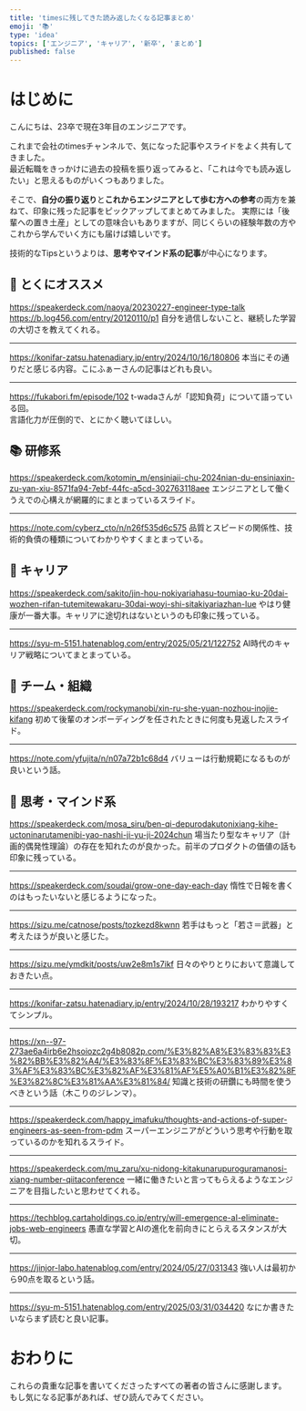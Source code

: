 ```yaml
---
title: 'timesに残してきた読み返したくなる記事まとめ'
emoji: '📚'
type: 'idea'
topics: ['エンジニア', 'キャリア', '新卒', 'まとめ']
published: false
---
```


# はじめに

こんにちは、23卒で現在3年目のエンジニアです。

これまで会社のtimesチャンネルで、気になった記事やスライドをよく共有してきました。  
最近転職をきっかけに過去の投稿を振り返ってみると、「これは今でも読み返したい」と思えるものがいくつもありました。

そこで、**自分の振り返り**と**これからエンジニアとして歩む方への参考**の両方を兼ねて、印象に残った記事をピックアップしてまとめてみました。
実際には「後輩への置き土産」としての意味合いもありますが、同じくらいの経験年数の方やこれから学んでいく方にも届けば嬉しいです。

技術的なTipsというよりは、**思考やマインド系の記事**が中心になります。

## 🌟 とくにオススメ

https://speakerdeck.com/naoya/20230227-engineer-type-talk
https://b.log456.com/entry/20120110/p1
自分を過信しないこと、継続した学習の大切さを教えてくれる。

---

https://konifar-zatsu.hatenadiary.jp/entry/2024/10/16/180806
本当にその通りだと感じる内容。こにふぁーさんの記事はどれも良い。

---

https://fukabori.fm/episode/102
t-wadaさんが「認知負荷」について語っている回。  
言語化力が圧倒的で、とにかく聴いてほしい。

## 📚 研修系

https://speakerdeck.com/kotomin_m/ensiniaji-chu-2024nian-du-ensiniaxin-zu-yan-xiu-8571fa94-7ebf-44fc-a5cd-302763118aee
エンジニアとして働くうえでの心構えが網羅的にまとまっているスライド。

---

https://note.com/cyberz_cto/n/n26f535d6c575
品質とスピードの関係性、技術的負債の種類についてわかりやすくまとまっている。

## 💼 キャリア

https://speakerdeck.com/sakito/jin-hou-nokiyariahasu-toumiao-ku-20dai-wozhen-rifan-tutemitewakaru-30dai-woyi-shi-sitakiyariazhan-lue
やはり健康が一番大事。キャリアに途切れはないというのも印象に残っている。

---

https://syu-m-5151.hatenablog.com/entry/2025/05/21/122752
AI時代のキャリア戦略についてまとまっている。

## 🤝 チーム・組織

https://speakerdeck.com/rockymanobi/xin-ru-she-yuan-nozhou-inojie-kifang
初めて後輩のオンボーディングを任されたときに何度も見返したスライド。

---

https://note.com/yfujita/n/n07a72b1c68d4
バリューは行動規範になるものが良いという話。

## 🌱 思考・マインド系

https://speakerdeck.com/mosa_siru/ben-qi-depurodakutonixiang-kihe-uctoninarutamenibi-yao-nashi-ji-yu-ji-2024chun
場当たり型なキャリア（計画的偶発性理論）の存在を知れたのが良かった。前半のプロダクトの価値の話も印象に残っている。

---

https://speakerdeck.com/soudai/grow-one-day-each-day
惰性で日報を書くのはもったいないと感じるようになった。

---

https://sizu.me/catnose/posts/tozkezd8kwnn
若手はもっと「若さ＝武器」と考えたほうが良いと感じた。

---

https://sizu.me/ymdkit/posts/uw2e8m1s7ikf
日々のやりとりにおいて意識しておきたい点。

---

https://konifar-zatsu.hatenadiary.jp/entry/2024/10/28/193217
わかりやすくてシンプル。

---

https://xn--97-273ae6a4irb6e2hsoiozc2g4b8082p.com/%E3%82%A8%E3%83%83%E3%82%BB%E3%82%A4/%E3%83%8F%E3%83%BC%E3%83%89%E3%83%AF%E3%83%BC%E3%82%AF%E3%81%AF%E5%A0%B1%E3%82%8F%E3%82%8C%E3%81%AA%E3%81%84/
知識と技術の研鑽にも時間を使うべきという話（木こりのジレンマ）。

---

https://speakerdeck.com/happy_imafuku/thoughts-and-actions-of-super-engineers-as-seen-from-pdm
スーパーエンジニアがどういう思考や行動を取っているのかを知れるスライド。

---

https://speakerdeck.com/mu_zaru/xu-nidong-kitakunarupuroguramanosi-xiang-number-qiitaconference
一緒に働きたいと言ってもらえるようなエンジニアを目指したいと思わせてくれる。

---

https://techblog.cartaholdings.co.jp/entry/will-emergence-aI-eliminate-jobs-web-engineers
愚直な学習とAIの進化を前向きにとらえるスタンスが大切。

---

https://jinjor-labo.hatenablog.com/entry/2024/05/27/031343
強い人は最初から90点を取るという話。

---

https://syu-m-5151.hatenablog.com/entry/2025/03/31/034420
なにか書きたいならまず読むと良い記事。

# おわりに

これらの貴重な記事を書いてくださったすべての著者の皆さんに感謝します。
もし気になる記事があれば、ぜひ読んでみてください。
